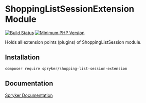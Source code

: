 # ShoppingListSessionExtension Module
[![Build Status](https://travis-ci.org/spryker/shopping-list-session-extension.svg)](https://travis-ci.org/spryker/shopping-list-session-extension)
[![Minimum PHP Version](https://img.shields.io/badge/php-%3E%3D%207.2-8892BF.svg)](https://php.net/)

Holds all extension points (plugins) of ShoppingListSession module.

## Installation

```
composer require spryker/shopping-list-session-extension
```

## Documentation

[Spryker Documentation](https://academy.spryker.com/developing_with_spryker/module_guide/modules.html)
